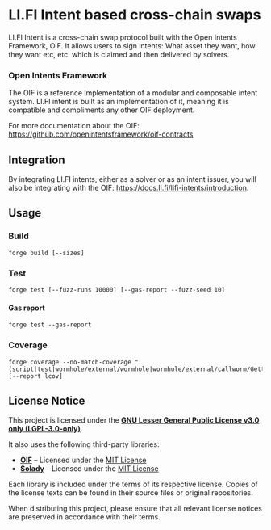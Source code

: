 # LI.FI Intent based cross-chain swaps

LI.FI Intent is a cross-chain swap protocol built with the Open Intents Framework, OIF. It allows users to sign intents: What asset they want, how they want etc, etc. which is claimed and then delivered by solvers.

### Open Intents Framework

The OIF is a reference implementation of a modular and composable intent system. LI.FI intent is built as an implementation of it, meaning it is compatible and compliments any other OIF deployment.

For more documentation about the OIF: https://github.com/openintentsframework/oif-contracts

## Integration

By integrating LI.FI intents, either as a solver or as an intent issuer, you will also be integrating with the OIF: https://docs.li.fi/lifi-intents/introduction. 

## Usage

### Build

```shell
forge build [--sizes]
```

### Test

```shell
forge test [--fuzz-runs 10000] [--gas-report --fuzz-seed 10]
```

#### Gas report
```shell
forge test --gas-report
```

### Coverage

```shell
forge coverage --no-match-coverage "(script|test|wormhole/external/wormhole|wormhole/external/callworm/GettersGetter)" [--report lcov]
```

## License Notice

This project is licensed under the **[GNU Lesser General Public License v3.0 only (LGPL-3.0-only)](/LICENSE)**.

It also uses the following third-party libraries:

- **[OIF](https://github.com/openintentsframework/oif-contracts)** – Licensed under the [MIT License](https://opensource.org/licenses/MIT)
- **[Solady](https://github.com/Vectorized/solady)** – Licensed under the [MIT License](https://opensource.org/licenses/MIT)

Each library is included under the terms of its respective license. Copies of the license texts can be found in their source files or original repositories.

When distributing this project, please ensure that all relevant license notices are preserved in accordance with their terms.
